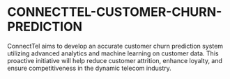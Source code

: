 # CONNECTTEL-CUSTOMER-CHURN-PREDICTION
ConnectTel aims to develop an accurate customer churn prediction system utilizing advanced analytics and machine learning on customer data. This proactive initiative will help reduce customer attrition, enhance loyalty, and ensure competitiveness in the dynamic telecom industry.
